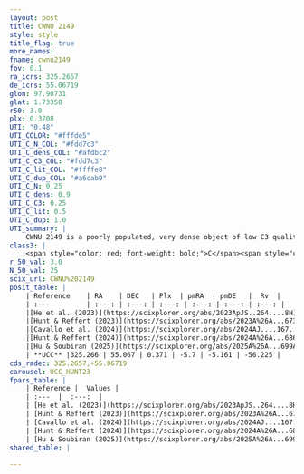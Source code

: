 ```yaml
---
layout: post
title: CWNU 2149
style: style
title_flag: true
more_names: 
fname: cwnu2149
fov: 0.1
ra_icrs: 325.2657
de_icrs: 55.06719
glon: 97.90731
glat: 1.73358
r50: 3.0
plx: 0.3708
UTI: "0.48"
UTI_COLOR: "#fffde5"
UTI_C_N_COL: "#fdd7c3"
UTI_C_dens_COL: "#afdbc2"
UTI_C_C3_COL: "#fdd7c3"
UTI_C_lit_COL: "#ffffe8"
UTI_C_dup_COL: "#a6cab9"
UTI_C_N: 0.25
UTI_C_dens: 0.9
UTI_C_C3: 0.25
UTI_C_lit: 0.5
UTI_C_dup: 1.0
UTI_summary: |
    CWNU 2149 is a poorly populated, very dense object of low C3 quality. It was recently reported but it is moderately studied in the literature.
class3: |
    <span style="color: red; font-weight: bold;">C</span><span style="color: red; font-weight: bold;">C</span>
r_50_val: 3.0
N_50_val: 25
scix_url: CWNU%202149
posit_table: |
    | Reference    | RA    | DEC   | Plx  | pmRA  | pmDE   |  Rv  |
    | :---         | :---: | :---: | :---: | :---: | :---: | :---: |
    |[He et al. (2023)](https://scixplorer.org/abs/2023ApJS..264....8H) | 325.291 | 55.041 | 0.381 | -5.686 | -5.151 | -- |
    |[Hunt & Reffert (2023)](https://scixplorer.org/abs/2023A%26A...673A.114H) | 325.261 | 55.083 | 0.365 | -5.69 | -5.171 | -56.174 |
    |[Cavallo et al. (2024)](https://scixplorer.org/abs/2024AJ....167...12C) | 325.257 | 55.063 | 0.366 | -- | -- | -- |
    |[Hunt & Reffert (2024)](https://scixplorer.org/abs/2024A%26A...686A..42H) | 325.261 | 55.083 | 0.365 | -5.69 | -5.171 | -56.174 |
    |[Hu & Soubiran (2025)](https://scixplorer.org/abs/2025A%26A...699A.246H) | 325.257 | 55.063 | -- | -- | -- | -- |
    | **UCC** |325.266 | 55.067 | 0.371 | -5.7 | -5.161 | -56.225 | 
cds_radec: 325.2657,+55.06719
carousel: UCC_HUNT23
fpars_table: |
    | Reference |  Values |
    | :---  |  :---:  |
    | [He et al. (2023)](https://scixplorer.org/abs/2023ApJS..264....8H) | `A0=3.7, m-M=11.85, logAge=9.15` |
    | [Hunt & Reffert (2023)](https://scixplorer.org/abs/2023A%26A...673A.114H) | `AV50=4.084, diffAV50=2.56, MOD50=11.822, logAge50=8.565` |
    | [Cavallo et al. (2024)](https://scixplorer.org/abs/2024AJ....167...12C) | `AV50=3.72, dMod50=12.22, logAge50=8.93, [Fe/H]50=0.44` |
    | [Hunt & Reffert (2024)](https://scixplorer.org/abs/2024A%26A...686A..42H) | `MassJ=314.712` |
    | [Hu & Soubiran (2025)](https://scixplorer.org/abs/2025A%26A...699A.246H) | `MA22=-0.13, MA23f=-0.28, MA23g=-0.13, MK24=-0.11, MF24=-0.22` |
shared_table: |
    
---
```

